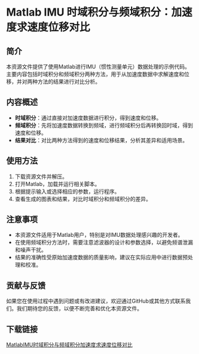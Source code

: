 # Matlab IMU 时域积分与频域积分：加速度求速度位移对比

## 简介

本资源文件提供了使用Matlab进行IMU（惯性测量单元）数据处理的示例代码。主要内容包括时域积分和频域积分两种方法，用于从加速度数据中求解速度和位移，并对两种方法的结果进行对比分析。

## 内容概述

- **时域积分**：通过直接对加速度数据进行积分，得到速度和位移。
- **频域积分**：先将加速度数据转换到频域，进行频域积分后再转换回时域，得到速度和位移。
- **结果对比**：对比两种方法得到的速度和位移结果，分析其差异和适用场景。

## 使用方法

1. 下载资源文件并解压。
2. 打开Matlab，加载并运行相关脚本。
3. 根据提示输入或选择相应的参数，运行程序。
4. 查看生成的图表和结果，对比时域积分和频域积分的差异。

## 注意事项

- 本资源文件适用于Matlab用户，特别是对IMU数据处理感兴趣的开发者。
- 在使用频域积分方法时，需要注意滤波器的设计和参数选择，以避免频谱泄漏和噪声干扰。
- 结果的准确性受原始加速度数据的质量影响，建议在实际应用中进行数据预处理和校准。

## 贡献与反馈

如果您在使用过程中遇到问题或有改进建议，欢迎通过GitHub或其他方式联系我们。我们期待您的反馈，以便不断完善和优化本资源文件。

## 下载链接

[MatlabIMU时域积分与频域积分加速度求速度位移对比](https://pan.quark.cn/s/f3af27ef3e34)